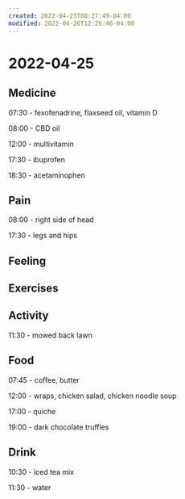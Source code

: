 ```yaml
---
created: 2022-04-25T08:27:49-04:00
modified: 2022-04-26T12:26:46-04:00
---
```


# 2022-04-25

## Medicine

07:30 - fexofenadrine, flaxseed oil, vitamin D

08:00 - CBD oil

12:00 - multivitamin

17:30 - ibuprofen

18:30 - acetaminophen

## Pain

08:00 - right side of head

17:30 - legs and hips


## Feeling


## Exercises


## Activity

11:30 - mowed back lawn


## Food

07:45 - coffee, butter

12:00 - wraps, chicken salad, chicken noodle soup

17:00 - quiche

19:00 - dark chocolate truffles


## Drink

10:30 - iced tea mix

11:30 - water
